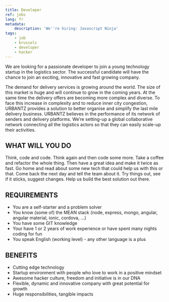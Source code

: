 ```yaml
---
title: Developer
ref: jobs
lang: fr
metadata:
    description: 'We''re hiring: Javascript Ninja'
tags:
    - job
    - brussels
    - developer
    - hacker
---
```


We are looking for a passionate developer to join a young technology startup in the logistics sector. The successful candidate will have the chance to join an exciting, innovative and fast growing company. 

The demand for delivery services is growing around the world. The size of this market is huge and will continue to grow in the coming years. At the same time the delivery offers are becoming more complex and diverse. To face this increase in complexity and to reduce inner city congestion, URBANTZ provides a solution to better organise and simplify the last mile delivery business. URBANTZ believes in the performance of its network of senders and delivery platforms. We’re setting-up a global collaborative network connecting all the logistics actors so that they can easily scale-up their activities.

## WHAT WILL YOU DO

Think, code and code. Think again and then code some more. Take a coffee and refactor the whole thing. Then have a great idea and make it twice as fast. Go home and read about some new tech that could help us with this or that. Come back the next day and tell the team about it. Try things out, see if it sticks, suggest changes. Help us build the best solution out there.

## REQUIREMENTS

- You are a self-starter and a problem solver 
- You know (some of) the MEAN stack (node, express, mongo, angular, angular material, ionic, cordova, ...)
- You have some GIT knowledge
- Your have 1 or 2 years of work experience or have spent many nights coding for fun
- You speak English (working level) - any other language is a plus

## BENEFITS

- Cutting edge technology
- Startup environment with people who love to work in a positive mindset
- Awesome hacker culture, freedom and initiative is in our DNA
- Flexible, dynamic and innovative company with great potential for growth 
- Huge responsibilities, tangible impacts